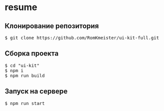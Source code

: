 # resume
<h2>Клонирование репозитория</h2>
 <pre>$ git clone https://github.com/RomKmeister/ui-kit-full.git</pre>
<h2>Сборка проекта</h2>
<pre>
$ cd "ui-kit"
$ npm i
$ npm run build</pre>
<h2>Запуск на сервере</h2>
<pre>$ npm run start</pre>
